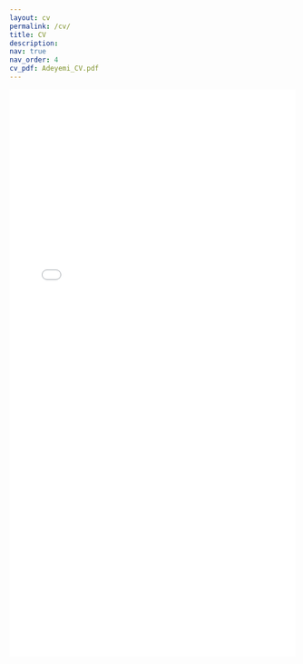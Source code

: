 ```yaml
---
layout: cv
permalink: /cv/
title: CV
description: 
nav: true
nav_order: 4
cv_pdf: Adeyemi_CV.pdf
---
```



<embed src="{{ site.baseurl }}/assets/pdf/Adeyemi_CV.pdf" width="100%" height="1000" type='application/pdf'>
